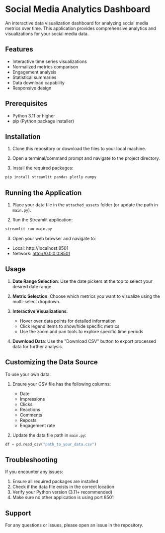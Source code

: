 # Social Media Analytics Dashboard

An interactive data visualization dashboard for analyzing social media metrics over time. This application provides comprehensive analytics and visualizations for your social media data.

## Features

- Interactive time series visualizations
- Normalized metrics comparison
- Engagement analysis
- Statistical summaries
- Data download capability
- Responsive design

## Prerequisites

- Python 3.11 or higher
- pip (Python package installer)

## Installation

1. Clone this repository or download the files to your local machine.

2. Open a terminal/command prompt and navigate to the project directory.

3. Install the required packages:
```bash
pip install streamlit pandas plotly numpy
```

## Running the Application

1. Place your data file in the `attached_assets` folder (or update the path in `main.py`).

2. Run the Streamlit application:
```bash
streamlit run main.py
```

3. Open your web browser and navigate to:
- Local: http://localhost:8501
- Network: http://0.0.0.0:8501

## Usage

1. **Date Range Selection**: Use the date pickers at the top to select your desired date range.

2. **Metric Selection**: Choose which metrics you want to visualize using the multi-select dropdown.

3. **Interactive Visualizations**: 
   - Hover over data points for detailed information
   - Click legend items to show/hide specific metrics
   - Use the zoom and pan tools to explore specific time periods

4. **Download Data**: Use the "Download CSV" button to export processed data for further analysis.

## Customizing the Data Source

To use your own data:
1. Ensure your CSV file has the following columns:
   - Date
   - Impressions
   - Clicks
   - Reactions
   - Comments
   - Reposts
   - Engagement rate

2. Update the data file path in `main.py`:
```python
df = pd.read_csv("path_to_your_data.csv")
```

## Troubleshooting

If you encounter any issues:
1. Ensure all required packages are installed
2. Check if the data file exists in the correct location
3. Verify your Python version (3.11+ recommended)
4. Make sure no other application is using port 8501

## Support

For any questions or issues, please open an issue in the repository.
